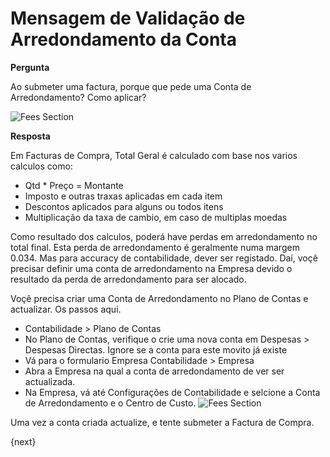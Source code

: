 <!-- add-breadcrumbs -->
# Mensagem de Validação de Arredondamento da Conta

**Pergunta** 

Ao submeter uma factura, porque que pede uma Conta de Arredondamento? Como aplicar?

<img class="screenshot" alt="Fees Section" src="{{docs_base_url}}/assets/img/accounts/round-off-account.png">

**Resposta**

Em Facturas de Compra, Total Geral é calculado com base nos varios calculos como:

- Qtd * Preço = Montante
- Imposto e outras traxas aplicadas em cada item
- Descontos aplicados para alguns ou todos itens
- Multiplicação da taxa de cambio, em caso de multiplas moedas

Como resultado dos calculos, poderá have perdas em arredondamento no total final. Esta perda de arredondamento é geralmente numa margem 0.034. Mas para accuracy de contabilidade, dever ser registado. Daí, voçê precisar definir uma conta de arredondamento na Empresa devido o resultado da perda de arredondamento para ser alocado.

Voçê precisa criar uma Conta de Arredondamento no Plano de Contas e actualizar. Os passos aqui.

* Contabilidade > Plano de Contas
* No Plano de Contas, verifique o crie uma nova conta em Despesas > Despesas Directas. Ignore se a conta para este movito já existe
* Vá para o formulario Empresa
  Contabilidade > Empresa
* Abra a Empresa na qual a conta de arredondamento de ver ser actualizada.
* Na Empresa, vá até Configurações de Contabilidade e selcione a Conta de Arredondamento e o Centro de Custo.
    <img class="screenshot" alt="Fees Section" src="{{docs_base_url}}/assets/img/accounts/company-round-off-account.png">

Uma vez a conta criada actualize, e tente submeter a Factura de Compra.

{next}
